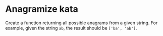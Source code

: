 # Anagramize kata

Create a function returning all possible anagrams from a given string.
For example, given the string `ab`, the result should be `['ba', 'ab']`.
